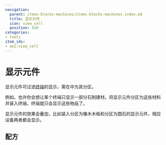 ```yaml
---
navigation:
  parent: items-blocks-machines/items-blocks-machines-index.md
  title: 显示元件
  icon: view_cell
  position: 410
categories:
- tools
item_ids:
- ae2:view_cell
---
```


# 显示元件

<ItemImage id="view_cell" scale="2" />

显示元件可过滤[终端](terminals.md)的显示，需在<ItemLink id="cell_workbench" />中为其分区。

例如，也许你会想让某个终端只显示一部分石制建材。将显示元件分区为这些材料并装入终端，终端就只会显示这些物品了。

显示元件的效果会叠加，比如装入分区为橡木木板和分区为圆石的显示元件，相应设备两者都会显示。

## 配方

<Recipe id="network/cells/view_cell_storage" />

<Recipe id="network/cells/view_cell" />
